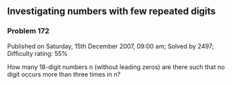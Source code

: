 Investigating numbers with few repeated digits
----------------------------------------------

### Problem 172

Published on Saturday, 15th December 2007, 09:00 am; Solved by 2497;
Difficulty rating: 55%

How many 18-digit numbers n (without leading zeros) are there such that
no digit occurs more than three times in n?
